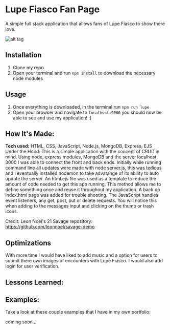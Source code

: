 
# Lupe Fiasco Fan Page
A simple full stack application that allows fans of Lupe Fiasco to show there love.

![alt tag](https://i.imgur.com/iegUYkD.png)


## Installation
1. Clone my repo
2. Open your terminal and  run `npm install` to download the necessary node modules

## Usage
1. Once everything is downloaded, in the terminal run `npm run lupe`
2. Open your browser and navigate to `localhost:9000` you should now be able to see and use my application! :)


## How It's Made:

**Tech used:** HTML, CSS, JavaScript, Node.js, MongoDB, Express, EJS
Under the Hood: This is a simple application with the concept of CRUD in mind. Using node, express modules, MongoDB and the server localhost 3000 I was able to connect the front and back ends. Initially while running command line all updates were made with node server.js, this was tedious and I eventually installed nodemon to take advatange of its ability to auto update the server. An html.ejs file was used as a template to reduce the amount of code needed to get this app running. This method allows me to define something once and reuse it throughout my application. A back up index.html page was added for trouble shooting. The JavaScript handles event listeners, any get, post, put or delete requests. You will notice this when adding to the messages input and clicking on the thumb or trash icons.

Credit: Leon Noel's 21 Savage repository: https://github.com/leonnoel/savage-demo


## Optimizations
With more time I would have liked to add music and a option for users to submit there own images of encounters with Lupe Fiasco. I would also add login for user verification.

## Lessons Learned:


## Examples:
Take a look at these couple examples that I have in my own portfolio:

coming soon...
